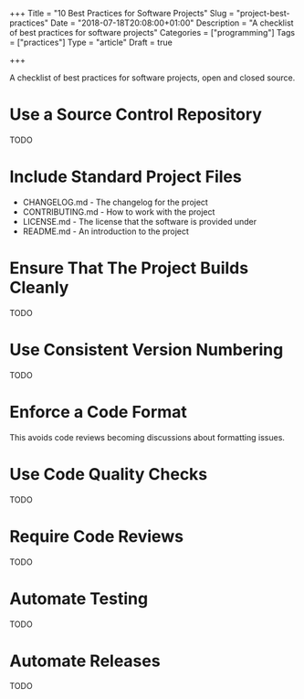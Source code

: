+++
Title = "10 Best Practices for Software Projects"
Slug = "project-best-practices"
Date = "2018-07-18T20:08:00+01:00"
Description = "A checklist of best practices for software projects"
Categories = ["programming"]
Tags = ["practices"]
Type = "article"
Draft = true

+++

A checklist of best practices for software projects, open and closed source.

<!--more-->

# Use a Source Control Repository

TODO

# Include Standard Project Files

- CHANGELOG.md - The changelog for the project
- CONTRIBUTING.md - How to work with the project
- LICENSE.md - The license that the software is provided under
- README.md - An introduction to the project

# Ensure That The Project Builds Cleanly

TODO

# Use Consistent Version Numbering

TODO

# Enforce a Code Format

This avoids code reviews becoming discussions about formatting issues.

# Use Code Quality Checks

TODO

# Require Code Reviews

TODO

# Automate Testing

TODO

# Automate Releases

TODO

